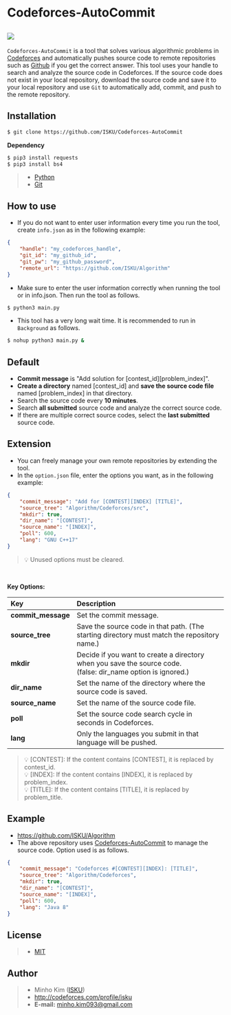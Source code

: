 Codeforces-AutoCommit
==========
[![](http://st.codeforces.com/s/74869/images/codeforces-logo-with-telegram.png)](http://codeforces.com/)
----------
 `Codeforces-AutoCommit` is a tool that solves various algorithmic problems in [Codeforces](http://codeforces.com/) and automatically pushes source code to remote repositories such as [Github](https://github.com) if you get the correct answer. This tool uses your handle to search and analyze the source code in Codeforces. If the source code does not exist in your local repository, download the source code and save it to your local repository and use `Git` to automatically add, commit, and push to the remote repository.

Installation
----------
``` bash
$ git clone https://github.com/ISKU/Codeforces-AutoCommit
```

**Dependency**
``` bash
$ pip3 install requests
$ pip3 install bs4
```

> - [Python](https://www.python.org/)
> - [Git](https://git-scm.com/)

How to use
----------
- If you do not want to enter user information every time you run the tool, create `info.json` as in the following example:
``` json
{
	"handle": "my_codeforces_handle",
	"git_id": "my_github_id",
	"git_pw": "my_github_password",
	"remote_url": "https://github.com/ISKU/Algorithm"
}
```

- Make sure to enter the user information correctly when running the tool or in info.json. Then run the tool as follows.
``` bash
$ python3 main.py
```

- This tool has a very long wait time. It is recommended to run in `Background` as follows.
``` bash
$ nohup python3 main.py &
```

Default
----------
- **Commit message** is "Add solution for [contest_id][problem_index]".
- **Create a directory** named [contest_id] and **save the source code file** named [problem_index] in that directory.
- Search the source code every **10 minutes**.
- Search **all submitted** source code and analyze the correct source code.
- If there are multiple correct source codes, select the **last submitted** source code.

Extension
----------
- You can freely manage your own remote repositories by extending the tool.
- In the `option.json` file, enter the options you want, as in the following example:

``` json
{
	"commit_message": "Add for [CONTEST][INDEX] [TITLE]",
	"source_tree": "Algorithm/Codeforces/src",
	"mkdir": true,
	"dir_name": "[CONTEST]",
	"source_name": "[INDEX]",
	"poll": 600,
	"lang": "GNU C++17"
}
```
> :bulb: Unused options must be cleared.
<br>

**Key Options:**

| **Key**            | **Description**
|:-------------------|:-------------------------------------------------------------------------------------------
| **commit_message** | Set the commit message.
| **source_tree**    | Save the source code in that path. (The starting directory must match the repository name.)
| **mkdir**          | Decide if you want to create a directory when you save the source code. <br>(false: dir_name option is ignored.)
| **dir_name**       | Set the name of the directory where the source code is saved.
| **source_name**     | Set the name of the source code file.
| **poll**           | Set the source code search cycle in seconds in Codeforces.
| **lang**           | Only the languages you submit in that language will be pushed.

> :bulb: [CONTEST]: If the content contains [CONTEST], it is replaced by contest_id. <br>
> :bulb: [INDEX]: If the content contains [INDEX], it is replaced by problem_index. <br>
> :bulb: [TITLE]: If the content contains [TITLE], it is replaced by problem_title.

Example
----------
- https://github.com/ISKU/Algorithm
- The above repository uses [Codeforces-AutoCommit](https://github.com/ISKU/Codeforces-AutoCommit) to manage the source code. Option used is as follows.

``` json
{
	"commit_message": "Codeforces #[CONTEST][INDEX]: [TITLE]",
	"source_tree": "Algorithm/Codeforces",
	"mkdir": true,
	"dir_name": "[CONTEST]",
	"source_name": "[INDEX]",
	"poll": 600,
	"lang": "Java 8"
}
```

License
----------
> - [MIT](LICENSE)

Author
----------
> - Minho Kim ([ISKU](https://github.com/ISKU))
> - http://codeforces.com/profile/isku
> - **E-mail:** minho.kim093@gmail.com
